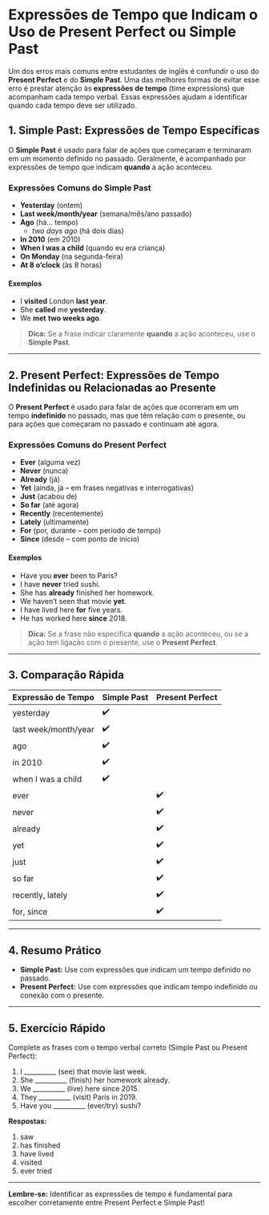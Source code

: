 
# Expressões de Tempo que Indicam o Uso de Present Perfect ou Simple Past

Um dos erros mais comuns entre estudantes de inglês é confundir o uso do **Present Perfect** e do **Simple Past**. Uma das melhores formas de evitar esse erro é prestar atenção às **expressões de tempo** (time expressions) que acompanham cada tempo verbal. Essas expressões ajudam a identificar quando cada tempo deve ser utilizado.

## 1. Simple Past: Expressões de Tempo Específicas

O **Simple Past** é usado para falar de ações que começaram e terminaram em um momento definido no passado. Geralmente, é acompanhado por expressões de tempo que indicam **quando** a ação aconteceu.

### Expressões Comuns do Simple Past

- **Yesterday** (ontem)
- **Last week/month/year** (semana/mês/ano passado)
- **Ago** (há... tempo)
  - *two days ago* (há dois dias)
- **In 2010** (em 2010)
- **When I was a child** (quando eu era criança)
- **On Monday** (na segunda-feira)
- **At 8 o’clock** (às 8 horas)

#### Exemplos

- I **visited** London **last year**.
- She **called** me **yesterday**.
- We **met** **two weeks ago**.

> **Dica:** Se a frase indicar claramente **quando** a ação aconteceu, use o **Simple Past**.

---

## 2. Present Perfect: Expressões de Tempo Indefinidas ou Relacionadas ao Presente

O **Present Perfect** é usado para falar de ações que ocorreram em um tempo **indefinido** no passado, mas que têm relação com o presente, ou para ações que começaram no passado e continuam até agora.

### Expressões Comuns do Present Perfect

- **Ever** (alguma vez)
- **Never** (nunca)
- **Already** (já)
- **Yet** (ainda, já – em frases negativas e interrogativas)
- **Just** (acabou de)
- **So far** (até agora)
- **Recently** (recentemente)
- **Lately** (ultimamente)
- **For** (por, durante – com período de tempo)
- **Since** (desde – com ponto de início)

#### Exemplos

- Have you **ever** been to Paris?
- I have **never** tried sushi.
- She has **already** finished her homework.
- We haven’t seen that movie **yet**.
- I have lived here **for** five years.
- He has worked here **since** 2018.

> **Dica:** Se a frase não especifica **quando** a ação aconteceu, ou se a ação tem ligação com o presente, use o **Present Perfect**.

---

## 3. Comparação Rápida

| Expressão de Tempo         | Simple Past         | Present Perfect         |
|---------------------------|---------------------|------------------------|
| yesterday                 | ✔️                  |                        |
| last week/month/year      | ✔️                  |                        |
| ago                       | ✔️                  |                        |
| in 2010                   | ✔️                  |                        |
| when I was a child        | ✔️                  |                        |
| ever                      |                     | ✔️                     |
| never                     |                     | ✔️                     |
| already                   |                     | ✔️                     |
| yet                       |                     | ✔️                     |
| just                      |                     | ✔️                     |
| so far                    |                     | ✔️                     |
| recently, lately          |                     | ✔️                     |
| for, since                |                     | ✔️                     |

---

## 4. Resumo Prático

- **Simple Past:** Use com expressões que indicam um tempo definido no passado.
- **Present Perfect:** Use com expressões que indicam tempo indefinido ou conexão com o presente.

---

## 5. Exercício Rápido

Complete as frases com o tempo verbal correto (Simple Past ou Present Perfect):

1. I __________ (see) that movie last week.
2. She __________ (finish) her homework already.
3. We __________ (live) here since 2015.
4. They __________ (visit) Paris in 2019.
5. Have you __________ (ever/try) sushi?

**Respostas:**
1. saw
2. has finished
3. have lived
4. visited
5. ever tried

---

**Lembre-se:** Identificar as expressões de tempo é fundamental para escolher corretamente entre Present Perfect e Simple Past!
```
